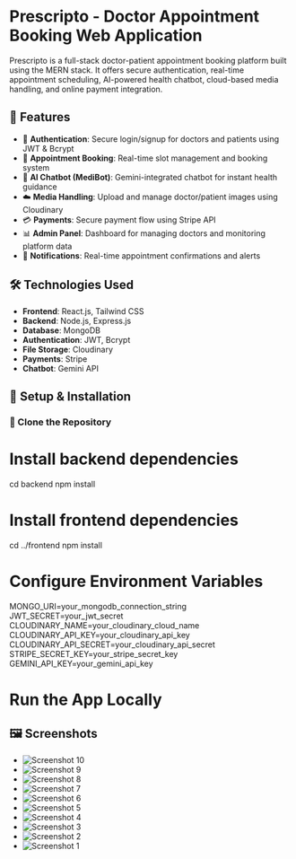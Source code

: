 # Prescripto - Doctor Appointment Booking Web Application

Prescripto is a full-stack doctor-patient appointment booking platform built using the MERN stack. It offers secure authentication, real-time appointment scheduling, AI-powered health chatbot, cloud-based media handling, and online payment integration.

## 🚀 Features
- 🔐 **Authentication**: Secure login/signup for doctors and patients using JWT & Bcrypt  
- 📅 **Appointment Booking**: Real-time slot management and booking system  
- 💬 **AI Chatbot (MediBot)**: Gemini-integrated chatbot for instant health guidance  
- ☁️ **Media Handling**: Upload and manage doctor/patient images using Cloudinary  
- 💳 **Payments**: Secure payment flow using Stripe API  
- 📊 **Admin Panel**: Dashboard for managing doctors and monitoring platform data  
- 📩 **Notifications**: Real-time appointment confirmations and alerts  

## 🛠️ Technologies Used
- **Frontend**: React.js, Tailwind CSS  
- **Backend**: Node.js, Express.js  
- **Database**: MongoDB  
- **Authentication**: JWT, Bcrypt  
- **File Storage**: Cloudinary  
- **Payments**: Stripe  
- **Chatbot**: Gemini API

## 🔧 Setup & Installation

### 📁 Clone the Repository
# Install backend dependencies
cd backend
npm install

# Install frontend dependencies
cd ../frontend
npm install

# Configure Environment Variables
MONGO_URI=your_mongodb_connection_string
JWT_SECRET=your_jwt_secret
CLOUDINARY_NAME=your_cloudinary_cloud_name
CLOUDINARY_API_KEY=your_cloudinary_api_key
CLOUDINARY_API_SECRET=your_cloudinary_api_secret
STRIPE_SECRET_KEY=your_stripe_secret_key
GEMINI_API_KEY=your_gemini_api_key

# Run the App Locally

## 🖼️ Screenshots

- ![Screenshot 10](https://github.com/user-attachments/assets/431975cc-c0f7-4932-9ba7-c13c96399fad)
- ![Screenshot 9](https://github.com/user-attachments/assets/92e1b9f9-0dd1-44bd-8602-eb4d906c20da)
- ![Screenshot 8](https://github.com/user-attachments/assets/a845baa4-38aa-4d64-985d-6817c6741e9b)
- ![Screenshot 7](https://github.com/user-attachments/assets/54d56878-3afb-4d9d-9c69-4e5134c7328f)
- ![Screenshot 6](https://github.com/user-attachments/assets/c25fce64-53d9-4d21-85ea-0836c7032fa8)
- ![Screenshot 5](https://github.com/user-attachments/assets/6efd9949-61b4-416b-ae47-43e49f9af68f)
- ![Screenshot 4](https://github.com/user-attachments/assets/afdfb3f5-8151-4aa0-bbc0-ed18f31ce920)
- ![Screenshot 3](https://github.com/user-attachments/assets/9c33edb9-5381-4520-bbc0-e6d3b280ec2c)
- ![Screenshot 2](https://github.com/user-attachments/assets/165b7403-460c-41fd-b3b2-3f11aede78b2)
- ![Screenshot 1](https://github.com/user-attachments/assets/ab3e4bb1-effe-404a-9b9d-48207551d416)


